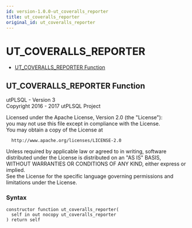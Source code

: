 ```yaml
---
id: version-1.0.0-ut_coveralls_reporter
title: ut_coveralls_reporter
original_id: ut_coveralls_reporter
---
```


# UT_COVERALLS_REPORTER






- [UT_COVERALLS_REPORTER Function](#ut_coveralls_reporter)












 
## UT_COVERALLS_REPORTER Function<a name="ut_coveralls_reporter"></a>


<p>
<p>utPLSQL - Version 3<br />  Copyright 2016 - 2017 utPLSQL Project</p><p>  Licensed under the Apache License, Version 2.0 (the &quot;License&quot;):<br />  you may not use this file except in compliance with the License.<br />  You may obtain a copy of the License at</p><pre><code>  http://www.apache.org/licenses/LICENSE-2.0</code></pre><p>  Unless required by applicable law or agreed to in writing, software<br />  distributed under the License is distributed on an &quot;AS IS&quot; BASIS,<br />  WITHOUT WARRANTIES OR CONDITIONS OF ANY KIND, either express or implied.<br />  See the License for the specific language governing permissions and<br />  limitations under the License.</p>
</p>

### Syntax
```plsql
constructor function ut_coveralls_reporter(
  self in out nocopy ut_coveralls_reporter
) return self
```

 





 
